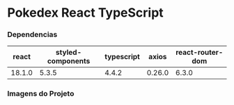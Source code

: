 # Pokedex React TypeScript

### Dependencias

<table>
  <thead>
    <tr>
      <th>react</th>
      <th>styled-components</th>
      <th>typescript</th>
      <th>axios</th>      
      <th>react-router-dom</th>      
    </tr>
  </thead>
  <tbody>
    <tr>
      <td>18.1.0</td>
      <td>5.3.5</td>
      <td>4.4.2</td>
      <td>0.26.0</td>
      <td>6.3.0</td>
    </tr>
  </tbody>
</table>

### Imagens do Projeto
